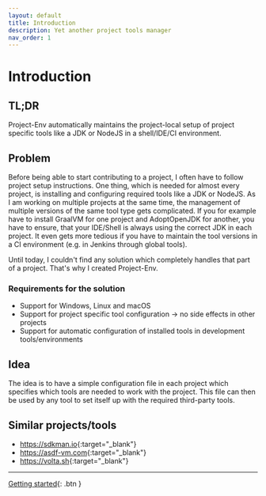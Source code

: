```yaml
---
layout: default
title: Introduction
description: Yet another project tools manager
nav_order: 1
---
```


# Introduction

## TL;DR
Project-Env automatically maintains the project-local setup of project specific tools like a JDK or NodeJS in a shell/IDE/CI environment.

## Problem

Before being able to start contributing to a project, I often have to follow project setup instructions. One thing, which is needed for almost every project, is installing and configuring required tools like a JDK or NodeJS. As I am working on multiple projects at the same time, the management of multiple versions of the same tool type gets complicated. If you for example have to install GraalVM for one project and AdoptOpenJDK for another, you have to ensure, that your IDE/Shell is always using the correct JDK in each project. It even gets more tedious if you have to maintain the tool versions in a CI environment (e.g. in Jenkins through global tools).

Until today, I couldn't find any solution which completely handles that part of a project. That's why I created Project-Env.

### Requirements for the solution
* Support for Windows, Linux and macOS
* Support for project specific tool configuration &#8594; no side effects in other projects
* Support for automatic configuration of installed tools in development tools/environments

## Idea

The idea is to have a simple configuration file in each project which specifies which tools are needed to work with the project. This file can then be used by any tool to set itself up with the required third-party tools.

## Similar projects/tools
* <https://sdkman.io>{:target="_blank"}
* <https://asdf-vm.com>{:target="_blank"}
* <https://volta.sh>{:target="_blank"}

--- 

[Getting started](./docs/getting-started.md){: .btn }